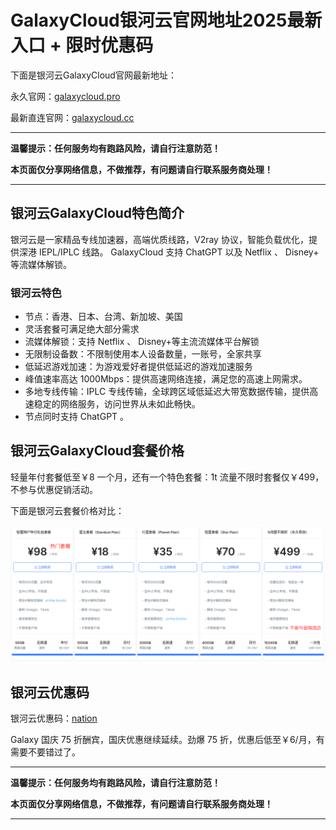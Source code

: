 # GalaxyCloud银河云官网地址2025最新入口 + 限时优惠码

下面是银河云GalaxyCloud官网最新地址：

永久官网：[galaxycloud.pro](https://xuv.cc/out/galaxy)

最新直连官网：[galaxycloud.cc](https://inv03.galaxyaff.cc/register?aff=2KesZjXi)

---

**温馨提示：任何服务均有跑路风险，请自行注意防范！**

**本页面仅分享网络信息，不做推荐，有问题请自行联系服务商处理！**

---

## 银河云GalaxyCloud特色简介

银河云是一家精品专线加速器，高端优质线路，V2ray 协议，智能负载优化，提供深港 IEPL/IPLC 线路。 GalaxyCloud 支持 ChatGPT 以及 Netflix 、 Disney+ 等流媒体解锁。

### 银河云特色

<ul>
    <li>节点：香港、日本、台湾、新加坡、美国</li>
    <li>灵活套餐可满足绝大部分需求</li>
    <li>流媒体解锁：支持 Netflix 、 Disney+等主流流媒体平台解锁</li>
    <li>无限制设备数：不限制使用本人设备数量，一账号，全家共享</li>
    <li>低延迟游戏加速：为游戏爱好者提供低延迟的游戏加速服务</li>
    <li>峰值速率高达 1000Mbps：提供高速网络连接，满足您的高速上网需求。</li>
    <li>多地专线传输：IPLC 专线传输，全球跨区域低延迟大带宽数据传输，提供高速稳定的网络服务，访问世界从未如此畅快。</li>
    <li>节点同时支持 ChatGPT 。</li>
</ul>

## 银河云GalaxyCloud套餐价格

轻量年付套餐低至￥8 一个月，还有一个特色套餐：1t 流量不限时套餐仅￥499，不参与优惠促销活动。

下面是银河云套餐价格对比：

[![银河云套餐价格](galaxycloud_uxtt_20241011_150203.png)](https://xuv.cc/out/galaxy)

## 银河云优惠码

银河云优惠码：[nation](https://xuv.cc/out/galaxy)

Galaxy 国庆 75 折酬宾，国庆优惠继续延续。劲爆 75 折，优惠后低至￥6/月，有需要不要错过了。

---

**温馨提示：任何服务均有跑路风险，请自行注意防范！**

**本页面仅分享网络信息，不做推荐，有问题请自行联系服务商处理！**

---
